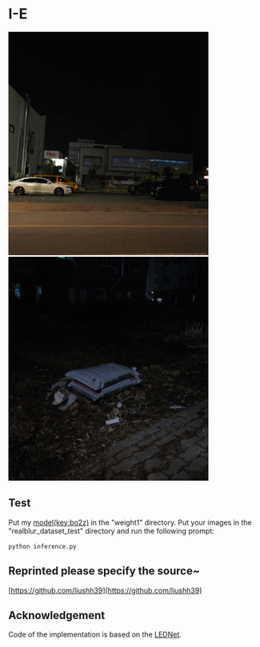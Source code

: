 # I-E

<img src="https://github.com/liushh39/I-E/blob/main/1.gif" width="400">    <img src="https://github.com/liushh39/I-E/blob/main/2.gif" width="400">
## Test
Put my [model(key:bo2z)](https://pan.baidu.com/s/1pPNmtGPM-2Iek2-HDBtM6w?pwd=bo2z) in the "weight1" directory.
Put your images in the "realblur_dataset_test" directory and run the following prompt: 
```
python inference.py
```
## Reprinted please specify the source~
[https://github.com/liushh39](https://github.com/liushh39)

## Acknowledgement
Code of the implementation is based on the [LEDNet](https://github.com/sczhou/LEDNet).

